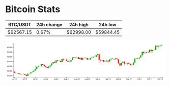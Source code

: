 # Bitcoin Stats

BTC/USDT|24h change|24h high|24h low|
|---|---|---|---|
|$62567.15|0.67%|$62998.00|$59844.45|

<img src="./chart.svg">

